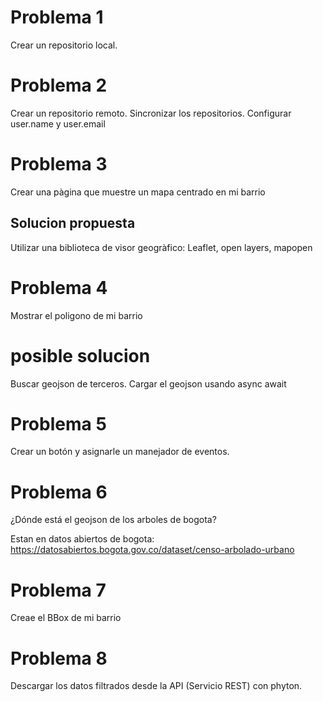 # Problema 1 

Crear un repositorio local.

# Problema 2 
Crear un repositorio remoto.
Sincronizar los repositorios.
Configurar user.name  y user.email

# Problema  3 
Crear una pàgina que muestre un mapa centrado en mi barrio 
## Solucion propuesta
Utilizar una biblioteca de visor geogràfico: Leaflet, open layers, mapopen

#  Problema 4
Mostrar el poligono de mi barrio 

# posible solucion 
Buscar geojson de terceros.
Cargar el geojson usando async await

# Problema 5
Crear un botón y asignarle un manejador de eventos. 

# Problema 6
¿Dónde está el geojson de los arboles de bogota?

Estan en datos abiertos de bogota: https://datosabiertos.bogota.gov.co/dataset/censo-arbolado-urbano

# Problema 7 
Creae el BBox de mi barrio 

# Problema 8 
Descargar los datos filtrados desde la API (Servicio REST) con phyton. 



